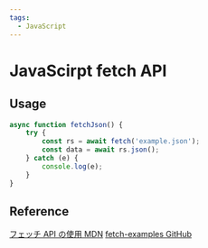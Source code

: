 ```yaml
---
tags:
  - JavaScript
---
```


# JavaScirpt fetch API

## Usage

```js
async function fetchJson() {
    try {
        const rs = await fetch('example.json');
        const data = await rs.json();
    } catch (e) {
        console.log(e);
    }
}
```

## Reference
[フェッチ API の使用 MDN](https://developer.mozilla.org/ja/docs/Web/API/Fetch_API/Using_Fetch)
[fetch-examples GitHub](https://github.com/mdn/dom-examples/tree/main/fetch)
